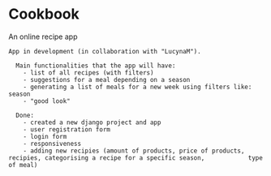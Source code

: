 # Cookbook
  An online recipe app
  
    App in development (in collaboration with "LucynaM").
    
      Main functionalities that the app will have:
        - list of all recipes (with filters)
        - suggestions for a meal depending on a season
        - generating a list of meals for a new week using filters like: season
        - "good look"
       
      Done:
        - created a new django project and app
        - user registration form
        - login form
        - responsiveness
        - adding new recipies (amount of products, price of products, recipies, categorising a recipe for a specific season,            type of meal)
        
      
  
